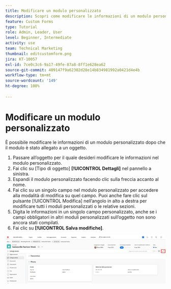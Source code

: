 ```yaml
---
title: Modificare un modulo personalizzato
description: Scopri come modificare le informazioni di un modulo personalizzato dopo che è stato allegato a un oggetto.
feature: Custom Forms
type: Tutorial
role: Admin, Leader, User
level: Beginner, Intermediate
activity: use
team: Technical Marketing
thumbnail: editcustomform.png
jira: KT-10057
exl-id: 7ce0c3c6-9a17-49fe-87a8-8ff1e628ea62
source-git-commit: 409147f9a62302d28e14b834981992a0421d4e4b
workflow-type: tm+mt
source-wordcount: '149'
ht-degree: 100%

---
```


# Modificare un modulo personalizzato

<!---
21.4 updates have been made here
--->

È possibile modificare le informazioni di un modulo personalizzato dopo che il modulo è stato allegato a un oggetto.

1. Passare all’oggetto per il quale desideri modificare le informazioni nel modulo personalizzato.
1. Fai clic su [Tipo di oggetto] **[!UICONTROL Dettagli]** nel pannello a sinistra.
1. Espandi il modulo personalizzato facendo clic sulla freccia accanto al nome.
1. Fai clic su un singolo campo nel modulo personalizzato per accedere alla modalità di modifica su quel campo. Puoi anche fare clic sul pulsante [!UICONTROL Modifica] nell’angolo in alto a destra per modificare tutti i moduli personalizzati o le relative sezioni.
1. Digita le informazioni in un singolo campo personalizzato, anche se i campi obbligatori in altri moduli personalizzati sull’oggetto non sono ancora stati compilati.
1. Fai clic su **[!UICONTROL Salva modifiche]**.

![Finestra Dettagli attività con un modulo personalizzato in fase di modifica](assets/custom-forms-edit-a-custom-form.jpg)
